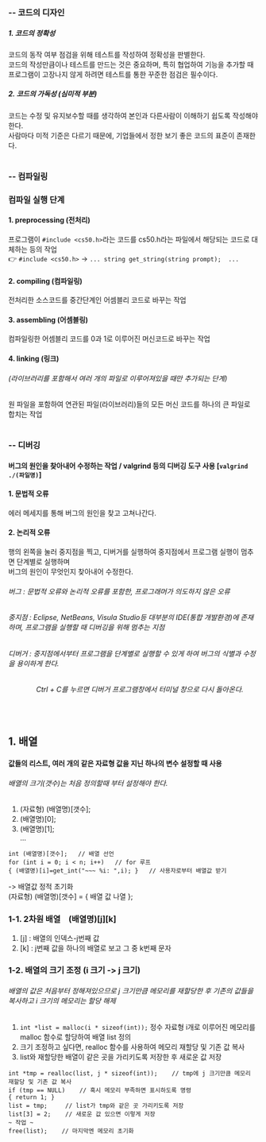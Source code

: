 
### -- 코드의 디자인   
##### 1. 코드의 정확성   
코드의 동작 여부 점검을 위해 테스트를 작성하여 정확성을 판별한다.    
코드의 작성만큼이나 테스트를 만드는 것은 중요하며, 특히 협업하여 기능을 추가할 때 프로그램이 고장나지 않게 하려면 테스트를 통한 꾸준한 점검은 필수이다.   
##### 2. 코드의 가독성 (심미적 부분)   
코드는 수정 및 유지보수할 때를 생각하여 본인과 다른사람이 이해하기 쉽도록 작성해야 한다.    
사람마다 미적 기준은 다르기 때문에, 기업들에서 정한 보기 좋은 코드의 표준이 존재한다.   
</br>    

### -- 컴파일링   
### 컴파일 실행 단계      
#### 1. preprocessing (전처리)    
프로그램이 ```#include <cs50.h>```라는 코드를 cs50.h라는 파일에서 해당되는 코드로 대체하는 등의 작업   
👉 ```#include <cs50.h>``` -> ```... string get_string(string prompt);  ...```
#### 2. compiling (컴파일링)    
전처리한 소스코드를 중간단계인 어셈블리 코드로 바꾸는 작업   

#### 3. assembling (어셈블링)   
컴파일링한 어셈블리 코드를 0과 1로 이루어진 머신코드로 바꾸는 작업   

#### 4. linking (링크)     
###### (라이브러리를 포함해서 여러 개의 파일로 이루어져있을 때만 추가되는 단계)
원 파일을 포함하여 연관된 파일(라이브러리)들의 모든 머신 코드를 하나의 큰 파일로 합치는 작업    
</br>  

### -- 디버깅   
#### 버그의 원인을 찾아내어 수정하는 작업 / valgrind 등의 디버깅 도구 사용 [``` valgrind ./(파일명) ```]        
#### 1. 문법적 오류   
에러 메세지를 통해 버그의 원인을 찾고 고쳐나간다.   
#### 2. 논리적 오류   
행의 왼쪽을 눌러 중지점을 찍고, 디버거를 실행하여 중지점에서 프로그램 실행이 멈추면 단계별로 실행하며    
버그의 원인이 무엇인지 찾아내어 수정한다.   
###### 버그 : 문법적 오류와 논리적 오류를 포함한, 프로그래머가 의도하지 않은 오류    
###### 중지점 : Eclipse, NetBeans, Visula Studio등 대부분의 IDE(통합 개발환경)에 존재하며, 프로그램을 실행할 때 디버깅을 위해 멈추는 지점    
###### 디버거 : 중지점에서부터 프로그램을 단계별로 실행할 수 있게 하여 버그의 식별과 수정을 용이하게 한다. 
###### 　　　　Ctrl + C를 누르면 디버거 프로그램창에서 터미널 창으로 다시 돌아온다.      
</br>   

## 1. 배열   
#### 값들의 리스트, 여러 개의 같은 자료형 값을 지닌 하나의 변수 설정할 때 사용     
###### 배열의 크기(갯수)는 처음 정의할때 부터 설정해야 한다.   
1. (자료형) (배열명)[갯수];   
2. (배열명)[0];    
3. (배열명)[1];   
 ...          
``` 
int (배열명)[갯수];   // 배열 선언   
for (int i = 0; i < n; i++)   // for 루프   
{ (배열명)[i]=get_int("~~~ %i: ",i); }   // 사용자로부터 배열값 받기   
```        
-> 배열값 정적 초기화      
(자료형) (배열명)[갯수] = { 배열 값 나열 };   

### 1-1. 2차원 배열　(배열명)[j][k]    
1. [j] : 배열의 인덱스-j번째 값    
2. [k] : j번째 값을 하나의 배열로 보고 그 중 k번째 문자      

### 1-2. 배열의 크기 조정 (i 크기 -> j 크기)  
###### 배열의 값은 처음부터 정해져있으므로 j 크기만큼 메모리를 재할당한 후 기존의 값들을 복사하고 i 크기의 메모리는 할당 해제     
1. ``` int *list = malloc(i * sizeof(int)); ``` 정수 자료형 i개로 이루어진 메모리를 malloc 함수로 할당하여 배열 list 정의      
2. 크기 조정하고 싶다면, realloc 함수를 사용하여 메모리 재할당 및 기존 값 복사     
3. list와 재할당한 배열이 같은 곳을 가리키도록 저장한 후 새로운 값 저장   
```
int *tmp = realloc(list, j * sizeof(int));    // tmp에 j 크기만큼 메모리 재할당 및 기존 값 복사     
if (tmp == NULL)    // 혹시 메모리 부족하면 표시하도록 명령   
{ return 1; } 
list = tmp;     // list가 tmp와 같은 곳 가리키도록 저장   
list[3] = 2;    // 새로운 값 있으면 이렇게 저장   
~ 작업 ~   
free(list);    // 마지막엔 메모리 초기화   

``` 

